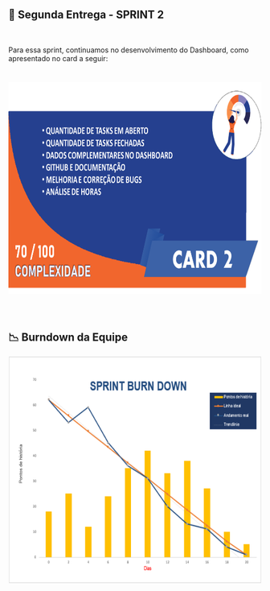 ## :bookmark: Segunda Entrega - SPRINT 2

<br>

Para essa sprint, continuamos no desenvolvimento do Dashboard, como apresentado no card a seguir:
<h1 align="center"> <img src = "/Imagens Geral/card02.png" width="710" height="420" /></h1>

<br>

## :chart_with_downwards_trend: Burndown da Equipe

<img src = "/Imagens Geral/burn2.png" width="600" height="450"/></h1>

